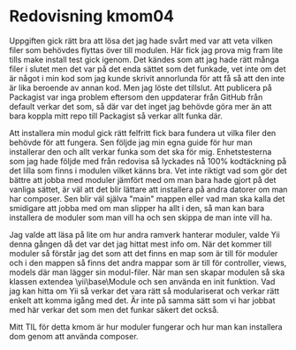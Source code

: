 ---
---
Redovisning kmom04
=========================

Uppgiften gick rätt bra att lösa det jag hade svårt med var att veta vilken filer som  behövdes flyttas över till modulen. Här fick jag prova mig fram lite tills make install test gick igenom. Det kändes som att jag hade rätt många filer i slutet men det var på det enda sättet som det funkade, vet inte om det är något i min kod som jag kunde skrivit annorlunda för att få så att den inte är lika beroende av annan kod. Men jag löste det tillslut. Att publicera på Packagist var inga problem eftersom den uppdaterar från GitHub från default verkar det som, så där var det inget jag behövde göra mer än att bara koppla mitt repo till Packagist så verkar allt funka där.

Att installera min modul gick rätt felfritt fick bara fundera ut vilka filer den behövde för att fungera. Sen följde jag min egna guide för hur man installerar den och allt verkar funka som det ska för mig. Enhetstesterna som jag hade följde med från redovisa så lyckades nå 100% kodtäckning på det lilla som finns i modulen vilket känns bra. Vet inte riktigt vad som gör det bättre att jobba med moduler jämfört med om man bara hade gjort på det vanliga sättet, är väl att det blir lättare att installera på andra datorer om man har composer. Sen blir väl själva "main" mappen eller vad man ska kalla det smidigare att jobba med om man slipper ha allt i den, så man kan bara installera de moduler som man vill ha och sen skippa de man inte vill ha.

Jag valde att läsa på lite om hur andra ramverk hanterar moduler, valde Yii denna gången då det var det jag hittat mest info om. När det kommer till moduler så förstår jag det som att det finns en map som är till för moduler och i den mappen så finns det andra mappar som är till för controller, views, models där man lägger sin modul-filer. När man sen skapar modulen så ska klassen extendea \yii\base\Module och sen använda en init funktion. Vad jag kan hitta om Yii så verkar det vara rätt så modulariserat och verkar rätt enkelt att komma igång med det. Är inte på samma sätt som vi har jobbat med här verkar det som men det funkar säkert det också.

Mitt TIL för detta kmom är hur moduler fungerar och hur man kan installera dom genom att använda composer.
